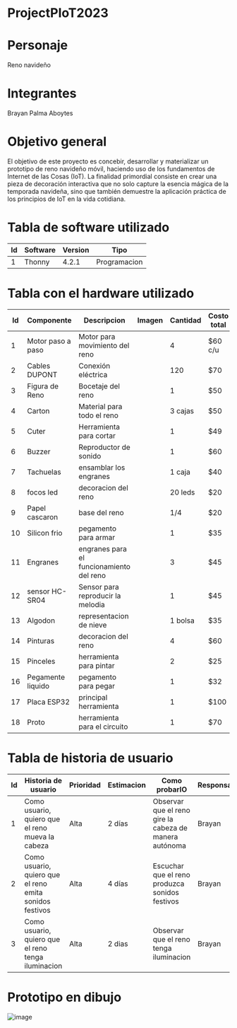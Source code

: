 # ProjectPIoT2023
# Personaje
Reno navideño

# Integrantes
Brayan Palma Aboytes

# Objetivo general
El objetivo de este proyecto es concebir, desarrollar y materializar un prototipo de reno navideño móvil, haciendo uso de los fundamentos de Internet de las Cosas (IoT). La finalidad primordial consiste en crear una pieza de decoración interactiva que no solo capture la esencia mágica de la temporada navideña, sino que también demuestre la aplicación práctica de los principios de IoT en la vida cotidiana.

# Tabla de software utilizado

|Id|Software|Version|Tipo|
|-|-|-|-|
|1|Thonny|4.2.1|Programacion|

# Tabla con el hardware utilizado
|Id|Componente|Descripcion|Imagen|Cantidad|Costo total|
|-|-|-|-|-|-|
|1| Motor paso a paso | Motor para movimiento del reno | | 4 | $60 c/u|
|2| Cables DUPONT| Conexión eléctrica | | 120 | $70 |
|3| Figura de Reno | Bocetaje del reno | | 1 | $50 |
|4| Carton | Material para todo el reno | | 3 cajas | $50 |
|5| Cuter | Herramienta para cortar | | 1 | $49 |
|6|Buzzer|Reproductor de sonido||1|$60|
|7|Tachuelas|ensamblar los engranes||1 caja|$40|
|8|focos led|decoracion del reno||20 leds|$20|
|9|Papel cascaron|base del reno||1/4|$20|
|10|Silicon frio|pegamento para armar||1|$35|
|11|Engranes|engranes para el funcionamiento del reno||3|$45|
|12|sensor HC-SR04|Sensor para reproducir la melodia||1|$45|
|13|Algodon|representacion de nieve||1 bolsa|$35|
|14|Pinturas|decoracion del reno||4|$60|
|15|Pinceles|herramienta para pintar||2|$25|
|16|Pegamente liquido|pegamento para pegar||1|$32|
|17|Placa ESP32|principal herramienta||1|$100|
|18|Proto|herramienta para el circuito||1|$70|


# Tabla de historia de usuario
|Id|Historia de usuario|Prioridad|Estimacion|Como probarlO|Responsable|
|-|-|-|-|-|-|
|1| Como usuario, quiero que el reno mueva la cabeza | Alta | 2 días | Observar que el reno gire la cabeza de manera autónoma | Brayan |
|2| Como usuario, quiero que el reno emita sonidos festivos | Alta | 4 días | Escuchar que el reno produzca sonidos festivos | Brayan |
|3|Como usuario, quiero que el reno tenga iluminacion|Alta|2 dias|Observar que el reno tenga iluminacion|Brayan|


# Prototipo en dibujo

![image](https://github.com/Tacodetripa/Personaje/assets/116208139/18656ea4-6c2d-4e9a-8e79-1cf0e40d9636)
